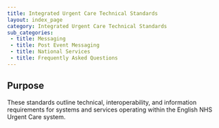 ```yaml
---
title: Integrated Urgent Care Technical Standards
layout: index_page
category: Integrated Urgent Care Technical Standards
sub_categories:
 - title: Messaging
 - title: Post Event Messaging
 - title: National Services
 - title: Frequently Asked Questions
---
```

## Purpose

These standards outline technical, interoperability, and information requirements for systems and services operating within the English NHS Urgent Care system.

